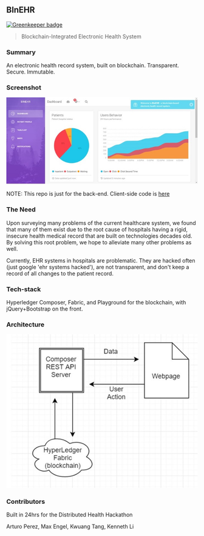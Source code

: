 BInEHR
---

[![Greenkeeper badge](https://badges.greenkeeper.io/cktang88/blockchain-hackathon.svg)](https://greenkeeper.io/)

> Blockchain-Integrated Electronic Health System

### Summary
An electronic health record system, built on blockchain. Transparent. Secure. Immutable.

### Screenshot

![screenshot](pics/bh2.jpg)

NOTE: This repo is just for the back-end. Client-side code is [here](https://github.com/cktang88/blockchain-hackathon-client)

### The Need
Upon surveying many problems of the current healthcare system, we found that many of them exist due to the root cause of hospitals having a rigid, insecure health medical record that are built on technologies decades old. By solving this root problem, we hope to alleviate many other problems as well.

Currently, EHR systems in hospitals are problematic. They are hacked often (just google 'ehr systems hacked'), are not transparent, and don't keep a record of all changes to the patient record.

### Tech-stack
Hyperledger Composer, Fabric, and Playground for the blockchain, with jQuery+Bootstrap on the front.

### Architecture

![screenshot](pics/bh1.jpg)

### Contributors
Built in 24hrs for the Distributed Health Hackathon

Arturo Perez, Max Engel, Kwuang Tang, Kenneth Li
